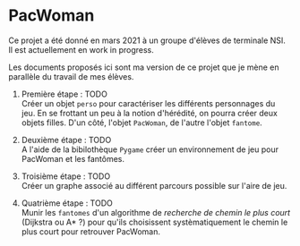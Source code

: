 # PacWoman

Ce projet a été donné en mars 2021 à un groupe d'élèves de terminale NSI. Il est actuellement en work in progress.

Les documents proposés ici sont ma version de ce projet que je mène en parallèle du travail de mes élèves.


1. Première étape : TODO <br />
Créer un objet `perso` pour caractériser les différents personnages du jeu. En se frottant un peu à la notion d'hérédité, on pourra créer deux objets filles.
D'un côté, l'objet `PacWoman`, de l'autre l'objet `fantome`.


2. Deuxième étape : TODO <br /> 
A l'aide de la bibilothèque `Pygame` créer un environnement de jeu pour PacWoman et les fantômes.

3. Troisième étape : TODO <br />
Créer un graphe associé au différent parcours possible sur l'aire de jeu.

4. Quatrième étape : TODO <br />
Munir les `fantomes` d'un algorithme de *recherche de chemin le plus court* (Dijkstra ou  A* ?) pour qu'ils choisissent systèmatiquement le chemin le plus court pour retrouver PacWoman.
